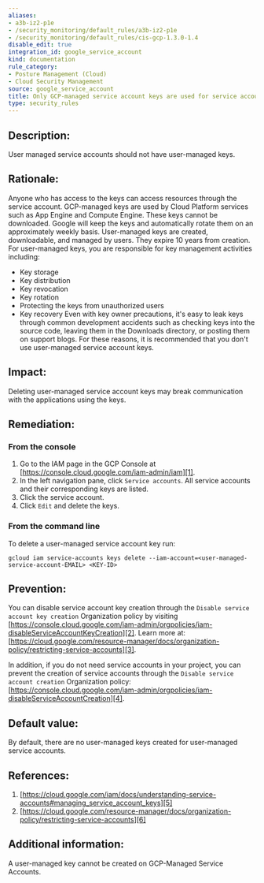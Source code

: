 ```yaml
---
aliases:
- a3b-iz2-p1e
- /security_monitoring/default_rules/a3b-iz2-p1e
- /security_monitoring/default_rules/cis-gcp-1.3.0-1.4
disable_edit: true
integration_id: google_service_account
kind: documentation
rule_category:
- Posture Management (Cloud)
- Cloud Security Management
source: google_service_account
title: Only GCP-managed service account keys are used for service account
type: security_rules
---
```


## Description: 
User managed service accounts should not have user-managed keys.

## Rationale: 
Anyone who has access to the keys can access resources through the service account. GCP-managed keys are used by Cloud Platform services such as App Engine and Compute Engine. These keys cannot be downloaded. Google will keep the keys and automatically rotate them on an approximately weekly basis. User-managed keys are created, downloadable, and managed by users. They expire 10 years from creation.
For user-managed keys, you are responsible for key management activities including:
- Key storage
- Key distribution
- Key revocation
- Key rotation
- Protecting the keys from unauthorized users
- Key recovery
Even with key owner precautions, it's easy to leak keys through common development accidents such as checking keys into the source code, leaving them in the Downloads directory, or posting them on support blogs.
For these reasons, it is recommended that you don't use user-managed service account keys.

## Impact: 
Deleting user-managed service account keys may break communication with the applications using the keys.

## Remediation: 

### From the console
1. Go to the IAM page in the GCP Console at [https://console.cloud.google.com/iam-admin/iam][1].
2. In the left navigation pane, click `Service accounts`. All service accounts and their
corresponding keys are listed.
3. Click the service account.
4. Click `Edit` and delete the keys.

### From the command line
To delete a user-managed service account key run:
```
gcloud iam service-accounts keys delete --iam-account=<user-managed-service-account-EMAIL> <KEY-ID>
```
## Prevention:
You can disable service account key creation through the `Disable service account key creation` Organization policy by visiting [https://console.cloud.google.com/iam-admin/orgpolicies/iam-disableServiceAccountKeyCreation][2]. Learn more at: [https://cloud.google.com/resource-manager/docs/organization-policy/restricting-service-accounts][3].

In addition, if you do not need service accounts in your project, you can prevent the creation of service accounts through the `Disable service account creation` Organization policy: [https://console.cloud.google.com/iam-admin/orgpolicies/iam-disableServiceAccountCreation][4].

## Default value:
By default, there are no user-managed keys created for user-managed service accounts.

## References:
1. [https://cloud.google.com/iam/docs/understanding-service-accounts#managing_service_account_keys][5]
2. [https://cloud.google.com/resource-manager/docs/organization-policy/restricting-service-accounts][6]

## Additional information:
A user-managed key cannot be created on GCP-Managed Service Accounts.

[1]: https://console.cloud.google.com/iam-admin/iam
[2]: https://console.cloud.google.com/iam-admin/orgpolicies/iam-disableServiceAccountKeyCreation
[3]: https://cloud.google.com/resource-manager/docs/organization-policy/restricting-service-accounts
[4]: https://console.cloud.google.com/iam-admin/orgpolicies/iam-disableServiceAccountCreation
[5]: https://cloud.google.com/iam/docs/understanding-service-accounts#managing_service_account_keys
[6]: https://cloud.google.com/resource-manager/docs/organization-policy/restricting-service-accounts
